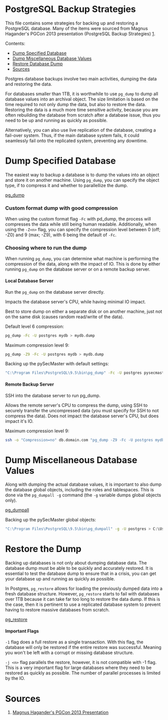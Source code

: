 # PostgreSQL Backup Strategies

This file contains some strategies for backing up and restoring a PostgreSQL database. Many of the items were sourced from Magnus Hagander's PGCon 2013 presentation (PostgreSQL Backup Strategies) [1](#sources).

Contents:
- [Dump Specified Database](#dump-specified-database)
- [Dump Miscellaneous Database Values](#dump-miscellaneous-database-values)
- [Restore Database Dump](#restore-the-dump)
- [Sources](#sources)

Postgres database backups involve two main activities, dumping the data and restoring the data.

For databases smaller than 1TB, it is worthwhile to use ```pg_dump``` to dump all database values into an archival object. The size limitation is based on the time required to not only dump the data, but also to restore the data. Restoring the data is a much more time sensitive activity, because you are often rebuilding the database from scratch after a database issue, thus you need to be up and running as quickly as possible.

Alternatively, you can also use live replication of the database, creating a fail-over system. Thus, if the main database system fails, it could seamlessly fail onto the replicated system, preventing any downtime.

# Dump Specified Database

The easiest way to backup a database is to dump the values into an object and store it on another machine. Using ```pg_dump```, you can specify the object type, if to compress it and whether to parallellize the dump.

[pg_dump](https://www.postgresql.org/docs/current/static/app-pgdump.html)

### Custom format dump with good compression

When using the custom format flag ```-Fc``` with pd_dump, the process will compresses the data while still being human readable. Additionally, when using the ```-Z<n>``` flag, you can specify the compression level between 0 (off; -Z0) and 9 (max; -Z9), with 6 being the default of ```-Fc```.

### Choosing where to run the dump

When running ```pg_dump```, you can determine what machine is performing the compression of the data, along with the impact of IO. This is done by either running ```pg_dump``` on the database server or on a remote backup server.

#### Local Database Server

Run the ```pg_dump``` on the database server directly.

Impacts the database server's CPU, while having minimal IO impact.

Best to store dump on either a separate disk or on another machine, just not on the same disk (causes random read/write of the data).

Default level 6 compression:

```bash
pg_dump -Fc -U postgres mydb > mydb.dump
```

Maximum compression level 9:

```bash
pg_dump -Z9 -Fc -U postgres mydb > mydb.dump
```

Backing up the pySecMaster with default settings:

```bash
"C:\Program Files\PostgreSQL\9.5\bin\pg_dump" -Fc -U postgres pysecmaster > C:\Users\joshs\Desktop\pysecmaster_%date:~-4,4%%date:~-7,2%%date:~-10,2%t%time:~0,2%%time:~3,2%%time:~6,2%.dump
```

#### Remote Backup Server

SSH into the database server to run pg_dump.

Allows the remote server's CPU to compress the dump, using SSH to securely transfer the uncompressed data (you must specify for SSH to not compress the data). Does not impact the database server's CPU, but does impact it's IO.

Maximum compression level 9:

```bash
ssh -o "Compression=no" db.domain.com "pg_dump -Z9 -Fc -U postgres mydb" > mydb.dump
```


# Dump Miscellaneous Database Values

Along with dumping the actual database values, it is important to also dump the database global objects, including the roles and tablespaces. This is done via the ```pg_dumpall -g``` command (the ```-g``` variable dumps global objects only).

[pg_dumpall](https://www.postgresql.org/docs/current/static/app-pg-dumpall.html)

Backing up the pySecMaster global objects:

```bash
"C:\Program Files\PostgreSQL\9.5\bin\pg_dumpall" -g -U postgres > C:\Users\joshs\Desktop\postgres_misc_%date:~-4,4%%date:~-7,2%%date:~-10,2%t%time:~0,2%%time:~3,2%%time:~6,2%.dump
```


# Restore the Dump

Backing up databases is not only about dumping database data. The database dump must be able to be quickly and accurately restored. It is essential to test the database dump to ensure that in a crisis, you can get your database up and running as quickly as possible.

In Postgres, ```pg_restore``` allows for loading the previously dumped data into a fresh database structure. However, ```pg_restore``` starts to fail with databases over 1TB because it can take far too long to restore the data dump. If this is the case, then it is pertinent to use a replicated database system to prevent having to restore massive databases from scratch.

[pg_restore](https://www.postgresql.org/docs/current/static/app-pgrestore.html)

#### Important Flags

```-1``` flag does a full restore as a single transaction. With this flag, the database will only be restored if the entire restore was successful. Meaning you won't be left with a corrupt or missing database structure. 


```-j <n>``` flag parallels the restore, however, it is not compatible with -1 flag. This is a very important flag for large databases where they need to be restored as quickly as possible. The number of parallel processes is limited by the IO.


# Sources
1. [Magnus Hagander's PGCon 2013 Presentation](https://www.youtube.com/watch?v=FyR3TD11hlc)
